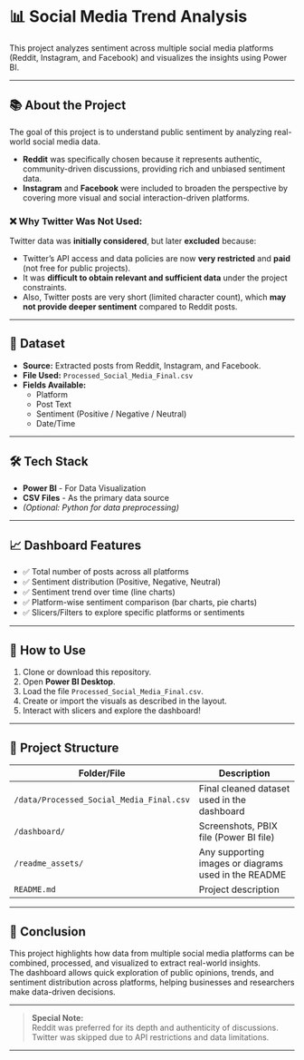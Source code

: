 # 📊 Social Media Trend Analysis 

This project analyzes sentiment across multiple social media platforms (Reddit, Instagram, and Facebook) and visualizes the insights using Power BI.

---

## 📚 About the Project

The goal of this project is to understand public sentiment by analyzing real-world social media data.  
- **Reddit** was specifically chosen because it represents authentic, community-driven discussions, providing rich and unbiased sentiment data.  
- **Instagram** and **Facebook** were included to broaden the perspective by covering more visual and social interaction-driven platforms.

### ❌ Why Twitter Was Not Used:
Twitter data was **initially considered**, but later **excluded** because:
- Twitter’s API access and data policies are now **very restricted** and **paid** (not free for public projects).
- It was **difficult to obtain relevant and sufficient data** under the project constraints.
- Also, Twitter posts are very short (limited character count), which **may not provide deeper sentiment** compared to Reddit posts.

---

## 💾 Dataset

- **Source:** Extracted posts from Reddit, Instagram, and Facebook.
- **File Used:** `Processed_Social_Media_Final.csv`
- **Fields Available:**
  - Platform
  - Post Text
  - Sentiment (Positive / Negative / Neutral)
  - Date/Time



---

## 🛠️ Tech Stack

- **Power BI** - For Data Visualization
- **CSV Files** - As the primary data source
- *(Optional: Python for data preprocessing)*

---

## 📈 Dashboard Features

- ✅ Total number of posts across all platforms
- ✅ Sentiment distribution (Positive, Negative, Neutral)
- ✅ Sentiment trend over time (line charts)
- ✅ Platform-wise sentiment comparison (bar charts, pie charts)
- ✅ Slicers/Filters to explore specific platforms or sentiments

---

## 🚀 How to Use

1. Clone or download this repository.
2. Open **Power BI Desktop**.
3. Load the file `Processed_Social_Media_Final.csv`.
4. Create or import the visuals as described in the layout.
5. Interact with slicers and explore the dashboard!

---

## 📂 Project Structure

| Folder/File                     | Description |
|----------------------------------|-------------|
| `/data/Processed_Social_Media_Final.csv` | Final cleaned dataset used in the dashboard |
| `/dashboard/`                   | Screenshots, PBIX file (Power BI file) |
| `/readme_assets/`                | Any supporting images or diagrams used in the README |
| `README.md`                     | Project description |

---

## 🎯 Conclusion

This project highlights how data from multiple social media platforms can be combined, processed, and visualized to extract real-world insights.  
The dashboard allows quick exploration of public opinions, trends, and sentiment distribution across platforms, helping businesses and researchers make data-driven decisions.

---

> **Special Note:**  
> Reddit was preferred for its depth and authenticity of discussions.  
> Twitter was skipped due to API restrictions and data limitations.

---
